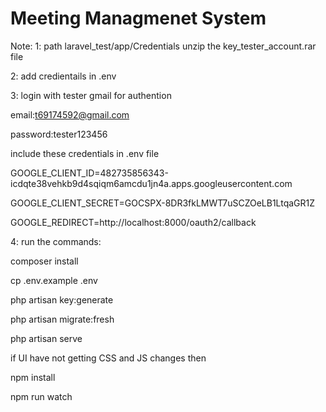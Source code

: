 # Meeting Managmenet System
Note: 
1: path laravel_test/app/Credentials  unzip the key_tester_account.rar file

2: add credientails in .env

3: login with tester gmail for authention

email:t69174592@gmail.com

password:tester123456

include these credentials in .env file

GOOGLE_CLIENT_ID=482735856343-icdqte38vehkb9d4sqiqm6amcdu1jn4a.apps.googleusercontent.com

GOOGLE_CLIENT_SECRET=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

GOOGLE_REDIRECT=http://localhost:8000/oauth2/callback

4: run the commands:

composer install

cp .env.example .env

php artisan key:generate

php artisan migrate:fresh 

php artisan serve


if UI have not getting CSS and JS changes then

npm install 

npm run watch


